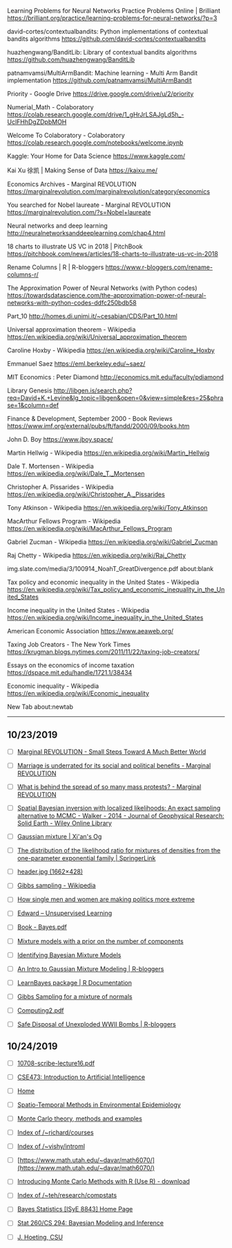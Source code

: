 Learning Problems for Neural Networks Practice Problems Online | Brilliant
https://brilliant.org/practice/learning-problems-for-neural-networks/?p=3

david-cortes/contextualbandits: Python implementations of contextual bandits algorithms
https://github.com/david-cortes/contextualbandits

huazhengwang/BanditLib: Library of contextual bandits algorithms
https://github.com/huazhengwang/BanditLib

patnamvamsi/MultiArmBandit: Machine learning - Multi Arm Bandit implementation
https://github.com/patnamvamsi/MultiArmBandit

Priority - Google Drive
https://drive.google.com/drive/u/2/priority

Numerial_Math - Colaboratory
https://colab.research.google.com/drive/1_gHrJrLSAJgLd5h_-UclFHhDgZDpbMOH

Welcome To Colaboratory - Colaboratory
https://colab.research.google.com/notebooks/welcome.ipynb

Kaggle: Your Home for Data Science
https://www.kaggle.com/

Kai Xu 徐凯 | Making Sense of Data
https://kaixu.me/

Economics Archives - Marginal REVOLUTION
https://marginalrevolution.com/marginalrevolution/category/economics

You searched for Nobel laureate - Marginal REVOLUTION
https://marginalrevolution.com/?s=Nobel+laureate

Neural networks and deep learning
http://neuralnetworksanddeeplearning.com/chap4.html

18 charts to illustrate US VC in 2018 | PitchBook
https://pitchbook.com/news/articles/18-charts-to-illustrate-us-vc-in-2018

Rename Columns | R | R-bloggers
https://www.r-bloggers.com/rename-columns-r/

The Approximation Power of Neural Networks (with Python codes)
https://towardsdatascience.com/the-approximation-power-of-neural-networks-with-python-codes-ddfc250bdb58

Part_10
http://homes.di.unimi.it/~cesabian/CDS/Part_10.html

Universal approximation theorem - Wikipedia
https://en.wikipedia.org/wiki/Universal_approximation_theorem




Caroline Hoxby - Wikipedia
https://en.wikipedia.org/wiki/Caroline_Hoxby

Emmanuel Saez
https://eml.berkeley.edu/~saez/

MIT Economics : Peter Diamond
http://economics.mit.edu/faculty/pdiamond

Library Genesis
http://libgen.is/search.php?req=David+K.+Levine&lg_topic=libgen&open=0&view=simple&res=25&phrase=1&column=def

Finance & Development, September 2000 - Book Reviews
https://www.imf.org/external/pubs/ft/fandd/2000/09/books.htm

John D. Boy
https://www.jboy.space/

Martin Hellwig - Wikipedia
https://en.wikipedia.org/wiki/Martin_Hellwig

Dale T. Mortensen - Wikipedia
https://en.wikipedia.org/wiki/Dale_T._Mortensen

Christopher A. Pissarides - Wikipedia
https://en.wikipedia.org/wiki/Christopher_A._Pissarides

Tony Atkinson - Wikipedia
https://en.wikipedia.org/wiki/Tony_Atkinson

MacArthur Fellows Program - Wikipedia
https://en.wikipedia.org/wiki/MacArthur_Fellows_Program

Gabriel Zucman - Wikipedia
https://en.wikipedia.org/wiki/Gabriel_Zucman

Raj Chetty - Wikipedia
https://en.wikipedia.org/wiki/Raj_Chetty

img.slate.com/media/3/100914_NoahT_GreatDivergence.pdf
about:blank

Tax policy and economic inequality in the United States - Wikipedia
https://en.wikipedia.org/wiki/Tax_policy_and_economic_inequality_in_the_United_States

Income inequality in the United States - Wikipedia
https://en.wikipedia.org/wiki/Income_inequality_in_the_United_States

American Economic Association
https://www.aeaweb.org/

Taxing Job Creators - The New York Times
https://krugman.blogs.nytimes.com/2011/11/22/taxing-job-creators/

Essays on the economics of income taxation
https://dspace.mit.edu/handle/1721.1/38434

Economic inequality - Wikipedia
https://en.wikipedia.org/wiki/Economic_inequality

New Tab
about:newtab





---


## 10/23/2019

- [ ] [Marginal REVOLUTION - Small Steps Toward A Much Better World](https://marginalrevolution.com/)

- [ ] [Marriage is underrated for its social and political benefits - Marginal REVOLUTION](https://marginalrevolution.com/marginalrevolution/2019/10/marriage-is-underrated-for-its-social-and-political-benefits.html)

- [ ] [What is behind the spread of so many mass protests? - Marginal REVOLUTION](https://marginalrevolution.com/marginalrevolution/2019/10/what-is-behind-the-spread-of-so-many-mass-protests.html)

- [ ] [Spatial Bayesian inversion with localized likelihoods: An exact sampling alternative to MCMC - Walker - 2014 - Journal of Geophysical Research: Solid Earth - Wiley Online Library](https://agupubs.onlinelibrary.wiley.com/doi/pdf/10.1002/2014JB011010)

- [ ] [Gaussian mixture | Xi'an's Og](https://xianblog.wordpress.com/tag/gaussian-mixture/)

- [ ] [The distribution of the likelihood ratio for mixtures of densities from the one-parameter exponential family | SpringerLink](https://link.springer.com/article/10.1007/BF01720593)

- [ ] [header.jpg (1662×428)](https://jwmi.github.io/images/header.jpg)

- [ ] [Gibbs sampling - Wikipedia](https://en.wikipedia.org/wiki/Gibbs_sampling)

- [ ] [How single men and women are making politics more extreme](https://theweek.com/articles/715794/how-single-men-women-are-making-politics-more-extreme)

- [ ] [Edward – Unsupervised Learning](http://edwardlib.org/tutorials/unsupervised)

- [ ] [Book - Bayes.pdf](chrome-extension://gfbliohnnapiefjpjlpjnehglfpaknnc/pages/pdf_viewer.html?r=http://www.stat.cmu.edu/~larry/=sml/Bayes.pdf)

- [ ] [Mixture models with a prior on the number of components](https://www.ncbi.nlm.nih.gov/pmc/articles/PMC6035010/)

- [ ] [Identifying Bayesian Mixture Models](https://mc-stan.org/users/documentation/case-studies/identifying_mixture_models.html)


- [ ] [An Intro to Gaussian Mixture Modeling | R-bloggers](https://www.r-bloggers.com/an-intro-to-gaussian-mixture-modeling/)

- [ ] [LearnBayes package | R Documentation](https://www.rdocumentation.org/packages/LearnBayes/versions/2.15.1)

- [ ] [Gibbs Sampling for a mixture of normals](https://stephens999.github.io/fiveMinuteStats/gibbs2.html)

- [ ] [Computing2.pdf](chrome-extension://gfbliohnnapiefjpjlpjnehglfpaknnc/pages/pdf_viewer.html?r=https://www4.stat.ncsu.edu/~reich/st740/Computing2.pdf)

- [ ] [Safe Disposal of Unexploded WWII Bombs | R-bloggers](https://www.r-bloggers.com/safe-disposal-of-unexploded-wwii-bombs-2/)


## 10/24/2019

-[ ] [10708-scribe-lecture16.pdf](chrome-extension://gfbliohnnapiefjpjlpjnehglfpaknnc/pages/pdf_viewer.html?r=https://www.cs.cmu.edu/~epxing/Class/10708-17/notes-17/10708-scribe-lecture16.pdf)

-[ ] [CSE473: Introduction to Artificial Intelligence](https://courses.cs.washington.edu/courses/cse473/)

-[ ] [Home](https://www.stat.berkeley.edu/~cgk/)

-[ ] [Spatio-Temporal Methods in Environmental Epidemiology](https://www.stat.ubc.ca/~gavin/STEPIBookNewStyle/chapter2.html)

-[ ] [Monte Carlo theory, methods and examples](https://statweb.stanford.edu/~owen/mc/)

-[ ] [Index of /~richard/courses](http://web.math.ku.dk/~richard/courses/)

-[ ] [Index of /~vishy/introml](https://www.stat.purdue.edu/~vishy/introml/)

-[ ] [https://www.math.utah.edu/~davar/math6070/](https://www.math.utah.edu/~davar/math6070/)

-[ ] [Introducing Monte Carlo Methods with R (Use R) - download](chrome-extension://gfbliohnnapiefjpjlpjnehglfpaknnc/pages/pdf_viewer.html?r=http://citeseerx.ist.psu.edu/viewdoc/download?doi=10.1.1.703.5878&rep=rep1&type=pdf)

-[ ] [Index of /~teh/research/compstats](https://www.stats.ox.ac.uk/~teh/research/compstats/)

-[ ] [Bayes Statistics [ISyE 8843] Home Page](https://www2.isye.gatech.edu/~brani/isyebayes/)

-[ ] [Stat 260/CS 294: Bayesian Modeling and Inference](https://people.eecs.berkeley.edu/~jordan/courses/260-spring10/)

-[ ] [J. Hoeting, CSU](https://www.stat.colostate.edu/~jah/)

